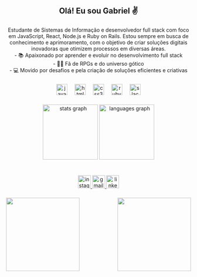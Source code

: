 <h2 align="center">Olá! Eu sou Gabriel ✌</h2>

###

<p align="center">Estudante de Sistemas de Informação e desenvolvedor full stack com foco em JavaScript, React, Node.js e Ruby on Rails. Estou sempre em busca de conhecimento e aprimoramento, com o objetivo de criar soluções digitais inovadoras que otimizem processos em diversas áreas.<br>- 📚 Apaixonado por aprender e evoluir no desenvolvimento full stack<br>- 🧛‍♂️ Fã de RPGs e do universo gótico<br>- 💻 Movido por desafios e pela criação de soluções eficientes e criativas</p>

###

<div align="center">
  <img src="https://cdn.jsdelivr.net/gh/devicons/devicon/icons/javascript/javascript-original.svg" height="30" alt="javascript logo"  />
  <img width="12" />
  <img src="https://cdn.jsdelivr.net/gh/devicons/devicon/icons/html5/html5-original.svg" height="30" alt="html5 logo"  />
  <img width="12" />
  <img src="https://cdn.jsdelivr.net/gh/devicons/devicon/icons/css3/css3-original.svg" height="30" alt="css3 logo"  />
  <img width="12" />
  <img src="https://cdn.jsdelivr.net/gh/devicons/devicon/icons/ruby/ruby-original.svg" height="30" alt="ruby logo"  />
  <img width="12" />
  <img src="https://cdn.jsdelivr.net/gh/devicons/devicon/icons/slack/slack-original.svg" height="30" alt="slack logo"  />
</div>

###

<div align="center">
  <img src="https://github-readme-stats.vercel.app/api?username=Gbrcamilo&hide_title=false&hide_rank=false&show_icons=true&include_all_commits=true&count_private=true&disable_animations=false&theme=dark&locale=en&hide_border=false" height="150" alt="stats graph"  />
  <img src="https://github-readme-stats.vercel.app/api/top-langs?username=Gbrcamilo&locale=en&hide_title=false&layout=compact&card_width=320&langs_count=5&theme=dark&hide_border=false" height="150" alt="languages graph"  />
</div>

###

<br clear="both">

<div align="center">
  <a href="https://www.instagram.com/gabrielreis.6/" target="_blank">
    <img src="https://img.shields.io/static/v1?message=Instagram&logo=instagram&label=&color=E4405F&logoColor=white&labelColor=&style=flat" height="35" alt="instagram logo"  />
  </a>
  <a href="gabrielreiscamilo@gmail.com" target="_blank">
    <img src="https://img.shields.io/static/v1?message=Gmail&logo=gmail&label=&color=D14836&logoColor=white&labelColor=&style=flat" height="35" alt="gmail logo"  />
  </a>
  <a href="https://www.linkedin.com/in/gabriel-reis-249478181/" target="_blank">
    <img src="https://img.shields.io/static/v1?message=LinkedIn&logo=linkedin&label=&color=0077B5&logoColor=white&labelColor=&style=flat" height="35" alt="linkedin logo"  />
  </a>
</div>

###

<img align="right" height="200" src="https://i.pinimg.com/originals/ac/de/81/acde8128bdd5c9ad4abac57ba75485f2.gif"  />

###

<img align="left" height="200" src="https://i.pinimg.com/originals/9c/6d/a8/9c6da87a758a7e919f54e564d9930bbe.gif"  />

###
